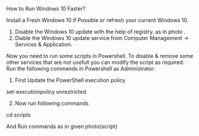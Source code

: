 How to Run Windows 10 Faster?

Install a Fresh Windows 10 if Possible or refresh your current Windows 10.

1. Disable the Windows 10 update with the help of registry. as in photo .
2. Diable the Windows 10 update service from Computer Management -> Services & Application.


Now you need to run some scripts in Powershell. To disable & remove some other services that are not usefull you can modify the script as required.
Run the following commands in Powershell as Administrator:

1. First Update the PowerShell execution policy

set-executionpolicy unrestricted

2. Now run following commands

cd scripts

And
Run commands as in given photo(script)
 


